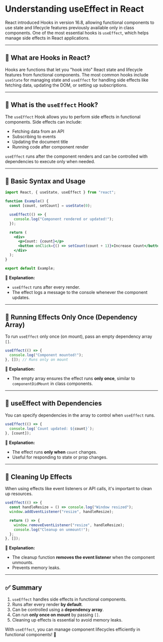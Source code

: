 # Understanding useEffect in React

React introduced Hooks in version 16.8, allowing functional components to use state and lifecycle features previously available only in class components. One of the most essential hooks is `useEffect`, which helps manage side effects in React applications.

---

## 📌 What are Hooks in React?
Hooks are functions that let you "hook into" React state and lifecycle features from functional components. The most common hooks include `useState` for managing state and `useEffect` for handling side effects like fetching data, updating the DOM, or setting up subscriptions.

---

## 📌 What is the `useEffect` Hook?
The `useEffect` Hook allows you to perform side effects in functional components. Side effects can include:
- Fetching data from an API
- Subscribing to events
- Updating the document title
- Running code after component render

`useEffect` runs after the component renders and can be controlled with dependencies to execute only when needed.

---

## 📌 Basic Syntax and Usage
```jsx
import React, { useState, useEffect } from "react";

function Example() {
  const [count, setCount] = useState(0);

  useEffect(() => {
    console.log("Component rendered or updated!");
  });

  return (
    <div>
      <p>Count: {count}</p>
      <button onClick={() => setCount(count + 1)}>Increase Count</button>
    </div>
  );
}

export default Example;
```
🔹 **Explanation:**
- `useEffect` runs after every render.
- The effect logs a message to the console whenever the component updates.

---

## 📌 Running Effects Only Once (Dependency Array)
To run `useEffect` only once (on mount), pass an empty dependency array `[]`.

```jsx
useEffect(() => {
  console.log("Component mounted!");
}, []); // Runs only on mount
```
🔹 **Explanation:**
- The empty array ensures the effect runs **only once**, similar to `componentDidMount` in class components.

---

## 📌 useEffect with Dependencies
You can specify dependencies in the array to control when `useEffect` runs.

```jsx
useEffect(() => {
  console.log(`Count updated: ${count}`);
}, [count]);
```
🔹 **Explanation:**
- The effect runs **only when** `count` changes.
- Useful for responding to state or prop changes.

---

## 📌 Cleaning Up Effects
When using effects like event listeners or API calls, it's important to clean up resources.

```jsx
useEffect(() => {
  const handleResize = () => console.log("Window resized");
  window.addEventListener("resize", handleResize);

  return () => {
    window.removeEventListener("resize", handleResize);
    console.log("Cleanup on unmount!");
  };
}, []);
```
🔹 **Explanation:**
- The cleanup function **removes the event listener** when the component unmounts.
- Prevents memory leaks.

---

## ✅ Summary
1. `useEffect` handles side effects in functional components.
2. Runs after every render **by default**.
3. Can be controlled using a **dependency array**.
4. Can run **only once on mount** by passing `[]`.
5. Cleaning up effects is essential to avoid memory leaks.

With `useEffect`, you can manage component lifecycles efficiently in functional components! 🚀

